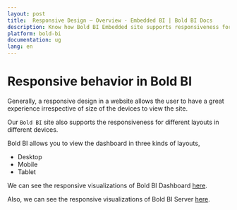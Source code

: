 ```yaml
---
layout: post
title:  Responsive Design – Overview - Embedded BI | Bold BI Docs
description: Know how Bold BI Embedded site supports responsiveness for different layouts in desktop, mobile and tablet devices.
platform: bold-bi
documentation: ug
lang: en
---
```


# Responsive behavior in Bold BI

Generally, a responsive design in a website allows the user to have a great experience irrespective of size of the devices to view the site.

Our `Bold BI` site also supports the responsiveness for different layouts in different devices.

Bold BI allows you to view the dashboard in three kinds of layouts,

* Desktop
* Mobile
* Tablet

We can see the responsive visualizations of Bold BI Dashboard [here](/responsive-layout/responsive-design-bold-bi-dashboard/).

Also, we can see the responsive visualizations of Bold BI Server [here](/responsive-layout/responsive-design-bold-bi-server/).
